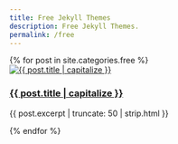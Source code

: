 ```yaml
---
title: Free Jekyll Themes
description: Free Jekyll Themes.
permalink: /free
---
```


<div class="row"><div class="container mt-2"> {% for post in site.categories.free %}<div class="col-xs-12 col-sm-6 col-md-4 mt-4"><div class="card-home"> <a href="{{ post.url }}"> <img alt="{{ post.title | capitalize }}" src="/thumbnails/{{ post.thumbnail }}" class="rounded-circle"></a><div class="card-home-body mt-4"><h3 class="card-home-title"><a href="{{ post.url }}">{{ post.title | capitalize }}</a></h3><p class="card-text">{{ post.excerpt | truncate: 50 | strip.html }}</p></div></div></div>{% endfor %}</div></div>
